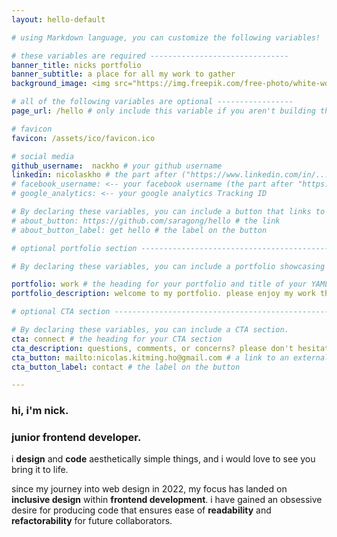 ```yaml
---
layout: hello-default

# using Markdown language, you can customize the following variables!

# these variables are required -------------------------------
banner_title: nicks portfolio
banner_subtitle: a place for all my work to gather
background_image: <img src="https://img.freepik.com/free-photo/white-wooden-texture-flooring-background_53876-63634.jpg?w=996&t=st=1669608906~exp=1669609506~hmac=dd7cf29a399b425fe0c09da8a2697fba0f2cc542f598e7c016c056a9cd2b6498">

# all of the following variables are optional -----------------
page_url: /hello # only include this variable if you aren't building the page to your primary domain 

# favicon
favicon: /assets/ico/favicon.ico

# social media
github_username:  nackho # your github username
linkedin: nicolaskho # the part after ("https://www.linkedin.com/in/...")
# facebook_username: <-- your facebook username (the part after "https://www.facebook.com/...")
# google_analytics: <-- your google analytics Tracking ID

# By declaring these variables, you can include a button that links to an external website or to media.
# about_button: https://github.com/saragong/hello # the link
# about_button_label: get hello # the label on the button

# optional portfolio section ------------------------------------------

# By declaring these variables, you can include a portfolio showcasing your work and organize your portfolio's items into a custom layout, all without adding any CSS. In addition, you must 1) create an HTML file in the_includes folder for each project with the text you'd like to display, and 2) create a YAML file in the _data folder describing the order in which each project should be shown and categorized. See `/includes/example.html` and `/_data/work.yml` for examples.

portfolio: work # the heading for your portfolio and title of your YAML file
portfolio_description: welcome to my portfolio. please enjoy my work thus far # a description to be desplayed below the heading and above the content

# optional CTA section --------------------------------------------------

# By declaring these variables, you can include a CTA section.
cta: connect # the heading for your CTA section
cta_description: questions, comments, or concerns? please don't hesitate to reach out. # a description to be desplayed below the heading and above the content
cta_button: mailto:nicolas.kitming.ho@gmail.com # a link to an external website or to media
cta_button_label: contact # the label on the button

---			
```

[//]: # (write a bit about yourself here)
### hi, i'm **nick**.

### **junior frontend developer**.
  
i **design** and **code** aesthetically simple things, and i would love to see you bring it to life.
  

since my journey into web design in 2022, my focus has landed on **inclusive design** within **frontend development**. i have gained an obsessive desire for producing code that ensures ease of **readability** and **refactorability** for future collaborators.